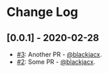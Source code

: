 # Change Log

## [0.0.1] - 2020-02-28
* [#3](https://github.com/Blackjacx/ghtest/pull/3): Another PR - [@blackjacx](https://github.com/blackjacx).
* [#2](https://github.com/Blackjacx/ghtest/pull/2): Some PR - [@blackjacx](https://github.com/blackjacx).
